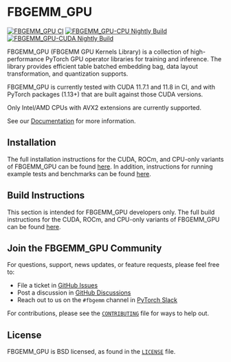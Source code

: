 # FBGEMM_GPU

[![FBGEMM_GPU CI](https://github.com/pytorch/FBGEMM/actions/workflows/fbgemm_gpu_ci.yml/badge.svg)](https://github.com/pytorch/FBGEMM/actions/workflows/fbgemm_gpu_ci.yml)
[![FBGEMM_GPU-CPU Nightly Build](https://github.com/pytorch/FBGEMM/actions/workflows/fbgemm_gpu_cpu_nightly.yml/badge.svg?event=schedule)](https://github.com/pytorch/FBGEMM/actions/workflows/fbgemm_gpu_cpu_nightly.yml)
[![FBGEMM_GPU-CUDA Nightly Build](https://github.com/pytorch/FBGEMM/actions/workflows/fbgemm_gpu_cuda_nightly.yml/badge.svg?event=schedule)](https://github.com/pytorch/FBGEMM/actions/workflows/fbgemm_gpu_cuda_nightly.yml)

FBGEMM_GPU (FBGEMM GPU Kernels Library) is a collection of high-performance PyTorch
GPU operator libraries for training and inference.  The library provides efficient
table batched embedding bag, data layout transformation, and quantization supports.

FBGEMM_GPU is currently tested with CUDA 11.7.1 and 11.8 in CI, and with PyTorch
packages (1.13+) that are built against those CUDA versions.

Only Intel/AMD CPUs with AVX2 extensions are currently supported.

See our [Documentation](docs/README.md) for more information.


## Installation

The full installation instructions
for the CUDA, ROCm, and CPU-only variants of FBGEMM_GPU can be found
[here](docs/InstallationInstructions.md).  In addition, instructions for running
example tests and benchmarks can be found [here](docs/TestInstructions.md).


## Build Instructions

This section is intended for FBGEMM_GPU developers only.  The full build
instructions for the CUDA, ROCm, and CPU-only variants of FBGEMM_GPU can be
found [here](docs/BuildInstructions.md).


## Join the FBGEMM_GPU Community

For questions, support, news updates, or feature requests, please feel free to:

* File a ticket in [GitHub Issues](https://github.com/pytorch/FBGEMM/issues)
* Post a discussion in [GitHub Discussions](https://github.com/pytorch/FBGEMM/discussions)
* Reach out to us on the `#fbgemm` channel in [PyTorch Slack](https://bit.ly/ptslack)

For contributions, please see the [`CONTRIBUTING`](../CONTRIBUTING.md) file for
ways to help out.


## License

FBGEMM_GPU is BSD licensed, as found in the [`LICENSE`](../LICENSE) file.
